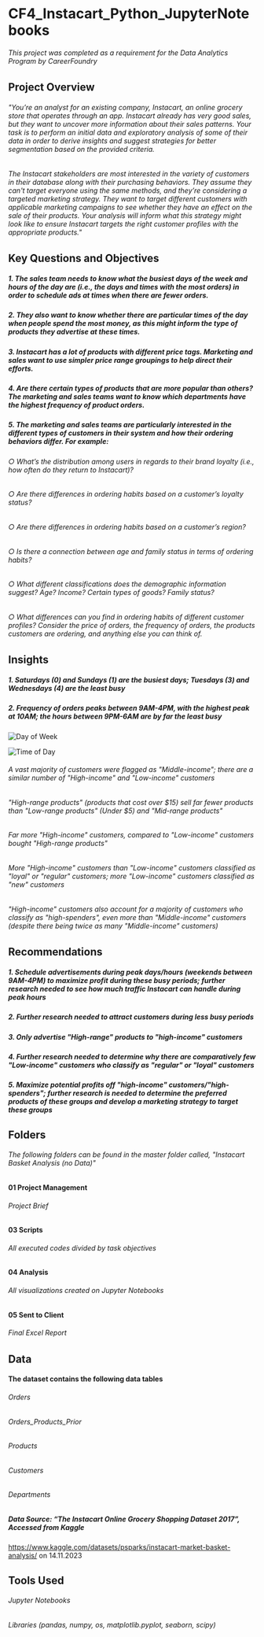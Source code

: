 # CF4_Instacart_Python_JupyterNotebooks
###### This project was completed as a requirement for the Data Analytics Program by CareerFoundry
## Project Overview
###### "You’re an analyst for an existing company, Instacart, an online grocery store that operates through an app. Instacart already has very good sales, but they want to uncover more information about their sales patterns. Your task is to perform an initial data and exploratory analysis of some of their data in order to derive insights and suggest strategies for better segmentation based on the provided criteria.
###### The Instacart stakeholders are most interested in the variety of customers in their database along with their purchasing behaviors. They assume they can't target everyone using the same methods, and they’re considering a targeted marketing strategy. They want to target different customers with applicable marketing campaigns to see whether they have an effect on the sale of their products. Your analysis will inform what this strategy might look like to ensure Instacart targets the right customer profiles with the appropriate products."

## Key Questions and Objectives

##### 1. The sales team needs to know what the busiest days of the week and hours of the day are (i.e., the days and times with the most orders) in order to schedule ads at times when there are fewer orders.
##### 2. They also want to know whether there are particular times of the day when people spend the most money, as this might inform the type of products they advertise at these times.
##### 3. Instacart has a lot of products with different price tags. Marketing and sales want to use simpler price range groupings to help direct their efforts.
##### 4. Are there certain types of products that are more popular than others? The marketing and sales teams want to know which departments have the highest frequency of product orders.
##### 5. The marketing and sales teams are particularly interested in the different types of customers in their system and how their ordering behaviors differ. For example:
###### ○ What’s the distribution among users in regards to their brand loyalty (i.e., how often do they return to Instacart)?
###### ○ Are there differences in ordering habits based on a customer’s loyalty status?
###### ○ Are there differences in ordering habits based on a customer’s region?
###### ○ Is there a connection between age and family status in terms of ordering habits?
###### ○ What different classifications does the demographic information suggest? Age? Income? Certain types of goods? Family status?
###### ○ What differences can you find in ordering habits of different customer profiles? Consider the price of orders, the frequency of orders, the products customers are ordering, and anything else you can think of.

## Insights
##### 1. Saturdays (0) and Sundays (1) are the busiest days; Tuesdays (3) and Wednesdays (4) are the least busy
##### 2. Frequency of orders peaks between 9AM-4PM, with the highest peak at 10AM; the hours between 9PM-6AM are by far the least busy

![Day of Week](Instacart%20Basket%20Analysis%20(no%20Data)/04%20Analysis/Visualizations/bar_orders_dow_task49.png)

![Time of Day](Instacart%20Basket%20Analysis%20(no%20Data)/04%20Analysis/Visualizations/hist49_hour_of_day.png)


###### A vast majority of customers were flagged as "Middle-income"; there are a similar number of "High-income" and "Low-income" customers
###### "High-range products" (products that cost over $15) sell far fewer products than "Low-range products" (Under $5) and "Mid-range products"
###### Far more "High-income" customers, compared to "Low-income" customers bought "High-range products"
###### More "High-income" customers than "Low-income" customers classified as "loyal" or "regular" customers; more "Low-income" customers classified as "new" customers
###### "High-income" customers also account for a majority of customers who classify as "high-spenders", even more than "Middle-income" customers (despite there being twice as many "Middle-income" customers)

## Recommendations
##### 1. Schedule advertisements during peak days/hours (weekends between 9AM-4PM) to maximize profit during these busy periods; further research needed to see how much traffic Instacart can handle during peak hours
##### 2. Further research needed to attract customers during less busy periods
##### 3. Only advertise "High-range" products to "high-income" customers
##### 4. Further research needed to determine why there are comparatively few "Low-income" customers who classify as "regular" or "loyal" customers
##### 5. Maximize potential profits off "high-income" customers/"high-spenders"; further research is needed to determine the preferred products of these groups and develop a marketing strategy to target these groups

## Folders

###### The following folders can be found in the master folder called, "Instacart Basket Analysis (no Data)"

#### 01 Project Management

###### Project Brief

#### 03 Scripts

###### All executed codes divided by task objectives

#### 04 Analysis

###### All visualizations created on Jupyter Notebooks

#### 05 Sent to Client

###### Final Excel Report

## Data

#### The dataset contains the following data tables
###### Orders
###### Orders_Products_Prior
###### Products
###### Customers
###### Departments

##### Data Source: “The Instacart Online Grocery Shopping Dataset 2017”, Accessed from Kaggle 
https://www.kaggle.com/datasets/psparks/instacart-market-basket-analysis/ on 14.11.2023

## Tools Used
###### Jupyter Notebooks
###### Libraries (pandas, numpy, os, matplotlib.pyplot, seaborn, scipy)
